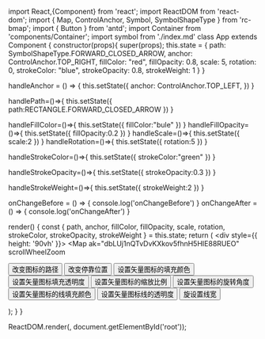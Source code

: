 import React,{Component} from 'react';
import ReactDOM from 'react-dom';
import { Map, ControlAnchor, Symbol, SymbolShapeType } from 'rc-bmap';
import { Button } from 'antd';
import Container from 'components/Container';
import symbol from './index.md'
class App extends Component {
constructor(props){
super(props);
this.state = {
path: SymbolShapeType.FORWARD_CLOSED_ARROW,
anchor: ControlAnchor.TOP_RIGHT, 
fillColor: "red",
fillOpacity: 0.8,
scale: 5,
rotation: 0,
strokeColor: "blue",
strokeOpacity: 0.8,
strokeWeight: 1
}
}

handleAnchor = () => {
this.setState({
anchor: ControlAnchor.TOP_LEFT,
})
}

handlePath=()=>{
  this.setState({
    path:RECTANGLE.FORWARD_CLOSED_ARROW
  })
}

handleFillColor=()=>{
  this.setState({
    fillColor:"bule"
  })
}
handleFillOpacity=()=>{
  this.setState({
    fillOpacity:0.2
  })
}
handleScale=()=>{
  this.setState({
    scale:2
  })
}
handleRotation=()=>{
  this.setState({
    rotation:5
  })
}


handleStrokeColor=()=>{
  this.setState({
    strokeColor:"green"
  })
}

handleStrokeOpacity=()=>{
  this.setState({
    strokeOpacity:0.3
  })
}

handleStrokeWeight=()=>{
  this.setState({
    strokeWeight:2
  })
}


onChangeBefore = () => {
console.log('onChangeBefore')
}
onChangeAfter = () => {
console.log('onChangeAfter')
}

render() {
const { path, anchor, fillColor, fillOpacity, scale, rotation, strokeColor, strokeOpacity, strokeWeight } = this.state;
return (
    <Container code={symbol}>
    <div style={{ height: '90vh' }}>
<Map 
ak="dbLUj1nQTvDvKXkov5fhnH5HIE88RUEO"
scrollWheelZoom
>
<Symbol 
path={path} 
anchor={anchor}
fillColor={fillColor}
fillOpacity={fillOpacity}
scale={scale}
rotation={rotation}
strokeColor={strokeColor}
strokeOpacity={strokeOpacity}
strokeWeight={strokeWeight}
/>
</Map>
</div>
<Button onClick={this.handlePath}>改变图标的路径</Button>
<Button onClick={this.handleAnchor}>改变停靠位置</Button>
<Button onClick={this.handleFillColor}>设置矢量图标的填充颜色</Button>
<Button onClick={this.handleFillOpacity}>设置矢量图标填充透明度</Button>
<Button onClick={this.handleScale}>设置矢量图标的缩放比例</Button>
<Button onClick={this.handleRotation}>设置矢量图标的旋转角度</Button>
<Button onClick={this.handleStrokeColor}>设置矢量图标的线填充颜色 </Button>
<Button onClick={this.handleStrokeOpacity}>设置矢量图标线的透明度</Button>
<Button onClick={this.handleStrokeWeight}>旋设置线宽</Button>
</Container>


);
}
}

ReactDOM.render(<App />, document.getElementById('root'));
